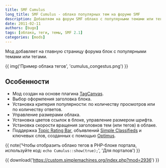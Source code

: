 ```yaml
---
title: SMF Cumulus
long_title: SMF Cumulus - облако популярных тем на форуме SMF
description: Добавляем на форум SMF облако с популярными темами или тегами.
date: 2011-02-11
authors: [bugo]
tags: [облако, теги, темы, SMF 2.1]
categories: [mods]
---
```


Мод добавляет на главную страницу форума блок с популярными темами или тегами.

<!-- more -->

{{ img('Пример облака тегов', 'cumulus_congestus.png') }}

## Особенности

* Мод создан на основе плагина [TagCanvas](https://www.goat1000.com/tagcanvas.php).
* Выбор оформления заголовка блока.
* Установка критерия популярности: по количеству просмотров или по количеству ответов.
* Управление размерами облака.
* Установка цветов ссылок в блоке, управление размером шрифта.
* Установка скорости вращения заголовков тем (или тегов) в облаке.
* Поддержка [Topic Rating Bar](/mods/topic-rating-bar), объявлений [Simple Classifieds](/mods/simple-classifieds) и ключевых слов, созданных с помощью [Optimus](/mods/optimus).

{{ note('Чтобы отобразить облако тегов в PHP-блоке портала, используйте код: `echo Cumulus::show(true);`', 'Для порталов') }}

{{ download('https://custom.simplemachines.org/index.php?mod=2936') }}